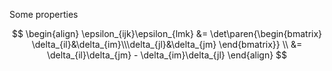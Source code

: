 Some properties 


$$
\begin{align}
	\epsilon_{ijk}\epsilon_{lmk} &= \det\paren{\begin{bmatrix}
\delta_{il}&\delta_{im}\\\delta_{jl}&\delta_{jm}
\end{bmatrix}} \\
	&= \delta_{il}\delta_{jm} - \delta_{im}\delta_{jl}
\end{align}
$$